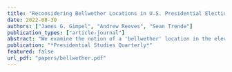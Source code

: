 ```yaml
---
title: "Reconsidering Bellwether Locations in U.S. Presidential Elections"
date: 2022-08-30
authors: ["James G. Gimpel", "Andrew Reeves", "Sean Trende"]
publication_types: ["article-journal"]
abstract: "We examine the notion of a 'bellwether' location in the electoral political context. Bellwethers are thought to have predictive power because they supposedly signal how the entire electorate will move on Election Day. We consider how the number of bellwether counties— defined in several ways—has fluctuated since the 1930s. We also explore the extent to which bellwethers successfully predict future elections. With the proliferation of geographic polarization, few counties can successively and successfully pick the winner of presidential elections. Other bellwether measures fare slightly better or worse, but like Tufte and Sun (1975) found nearly half a century ago, bellwethers today continue to be poor predictors of future performance."
publication: "*Presidential Studies Quarterly*"
featured: false
url_pdf: "papers/bellwether.pdf"
---
```


